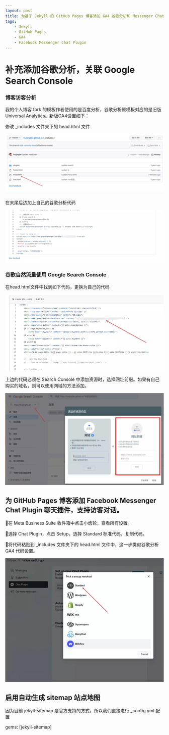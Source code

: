 ```yaml
---
layout: post
title: 为基于 Jekyll 的 GitHub Pages 博客添加 GA4 谷歌分析和 Messenger Chat 插件
tags:
    - Jekyll
    - GitHub Pages
    - GA4
    - Facebook Messenger Chat Plugin
---
```

# 补充添加谷歌分析，关联 Google Search Console

### 博客访客分析

我的个人博客 fork 的模板作者使用的是百度分析，谷歌分析原模板对应的是旧版 Universal Analytics。新版GA4设置如下：


修改 _includes 文件夹下的 head.html 文件

![](https://raw.githubusercontent.com/huijingfei/Blog_Gitalk/main/Images/head.webp)  
 
在末尾</head>后边加上自己的谷歌分析代码

![](https://raw.githubusercontent.com/huijingfei/Blog_Gitalk/main/Images/google%20tag.webp)  

### 谷歌自然流量使用 Google Search Console

在head.html文件中找到如下代码，更换为自己的代码

![](https://raw.githubusercontent.com/huijingfei/Blog_Gitalk/main/Images/site%20verification.webp) 

上边的代码必须在 Search Console 中添加资源时，选择网址前缀。如果有自己购买的域名，则可以使用网域的方法添加。

![](https://raw.githubusercontent.com/huijingfei/Blog_Gitalk/main/Images/search%20console.webp) 


## 为 GitHub Pages 博客添加 Facebook Messenger Chat Plugin 聊天插件，支持访客对话。

🛑在 Meta Business Suite 收件箱中点击小齿轮，查看所有设置。

🛑选择 Chat Plugin，点击 Setup，选择 Standard 标准代码，复制代码。

🛑将代码粘贴到 _includes 文件夹下的 head.html 文件中，这一步类似谷歌分析 GA4 代码设置。

![](https://raw.githubusercontent.com/huijingfei/Blog_Gitalk/main/Images/messenger.webp) 

## 启用自动生成 sitemap 站点地图

因为目前 jekyll-sitemap 是官方支持的方式，所以我们直接进行 _config.yml 配置

  gems: [jekyll-sitemap]
